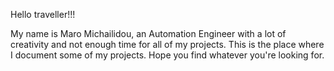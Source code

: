Hello traveller!!!

My name is Maro Michailidou, an Automation Engineer with a lot of creativity and not enough time for all of my projects. 
This is the place where I document some of my projects. Hope you find whatever you're looking for. 

